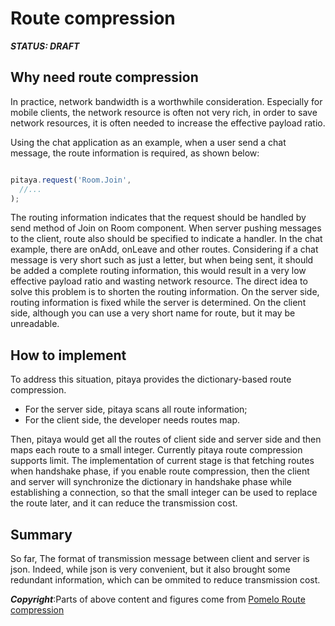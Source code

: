 # Route compression

***STATUS: DRAFT***

## Why need route compression

In practice, network bandwidth is a worthwhile consideration. Especially for mobile clients,
the network resource is often not very rich, in order to save network resources, it is often
needed to increase the effective payload ratio.

Using the chat application as an example, when a user send a chat message, the route information
is required, as shown below:

```javascript

pitaya.request('Room.Join',
  //...
);

```
The routing information indicates that the request should be handled by send method of Join on
Room component. When server pushing messages to the client, route also should be specified to
indicate a handler. In the chat example, there are onAdd, onLeave and other routes. Considering
if a chat message is very short such as just a letter, but when being sent, it should be added
a complete routing information, this would result in a very low effective payload ratio and wasting
network resource. The direct idea to solve this problem is to shorten the routing information.
On the server side, routing information is fixed while the server is determined. On the client
side, although you can use a very short name for route, but it may be unreadable.

## How to implement

To address this situation, pitaya provides the dictionary-based route compression.

* For the server side, pitaya scans all route information;
* For the client side, the developer needs routes map.

Then, pitaya would get all the routes of client side and server side and then maps each route to
a small integer. Currently pitaya route compression supports limit. The implementation of current
stage is that fetching routes when handshake phase, if you enable route compression, then the
client and server will synchronize the dictionary in handshake phase while establishing a
connection, so that the small integer can be used to replace the route later, and it can reduce
the transmission cost.

## Summary

So far, The format of transmission message between client and server is json. Indeed, while json
is very convenient, but it also brought some redundant information, which can be ommited to reduce
transmission cost.

***Copyright***:Parts of above content and figures come from [Pomelo Route compression](https://github.com/NetEase/pomelo/wiki/Route-compression)
